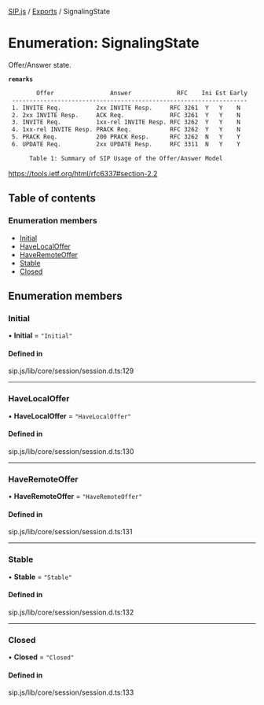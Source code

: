 [SIP.js](../README.md) / [Exports](../modules.md) / SignalingState

# Enumeration: SignalingState

Offer/Answer state.

**`remarks`**
```txt
        Offer                Answer             RFC    Ini Est Early
 -------------------------------------------------------------------
 1. INVITE Req.          2xx INVITE Resp.     RFC 3261  Y   Y    N
 2. 2xx INVITE Resp.     ACK Req.             RFC 3261  Y   Y    N
 3. INVITE Req.          1xx-rel INVITE Resp. RFC 3262  Y   Y    N
 4. 1xx-rel INVITE Resp. PRACK Req.           RFC 3262  Y   Y    N
 5. PRACK Req.           200 PRACK Resp.      RFC 3262  N   Y    Y
 6. UPDATE Req.          2xx UPDATE Resp.     RFC 3311  N   Y    Y

      Table 1: Summary of SIP Usage of the Offer/Answer Model
```
https://tools.ietf.org/html/rfc6337#section-2.2

## Table of contents

### Enumeration members

- [Initial](SignalingState.md#initial)
- [HaveLocalOffer](SignalingState.md#havelocaloffer)
- [HaveRemoteOffer](SignalingState.md#haveremoteoffer)
- [Stable](SignalingState.md#stable)
- [Closed](SignalingState.md#closed)

## Enumeration members

### Initial

• **Initial** = `"Initial"`

#### Defined in

sip.js/lib/core/session/session.d.ts:129

___

### HaveLocalOffer

• **HaveLocalOffer** = `"HaveLocalOffer"`

#### Defined in

sip.js/lib/core/session/session.d.ts:130

___

### HaveRemoteOffer

• **HaveRemoteOffer** = `"HaveRemoteOffer"`

#### Defined in

sip.js/lib/core/session/session.d.ts:131

___

### Stable

• **Stable** = `"Stable"`

#### Defined in

sip.js/lib/core/session/session.d.ts:132

___

### Closed

• **Closed** = `"Closed"`

#### Defined in

sip.js/lib/core/session/session.d.ts:133
